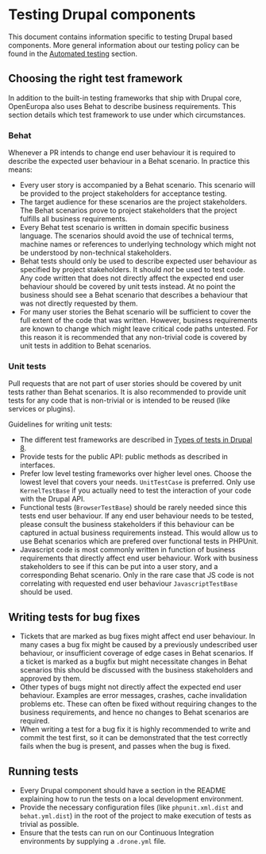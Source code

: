 # Testing Drupal components

This document contains information specific to testing Drupal based components.
More general information about our testing policy can be found in the
[Automated testing](../development/automated-testing.md) section.

## Choosing the right test framework

In addition to the built-in testing frameworks that ship with Drupal core,
OpenEuropa also uses Behat to describe business requirements. This section
details which test framework to use under which circumstances.

### Behat

Whenever a PR intends to change end user behaviour it is required to describe
the expected user behaviour in a Behat scenario. In practice this means:

* Every user story is accompanied by a Behat scenario. This scenario will be
  provided to the project stakeholders for acceptance testing.
* The target audience for these scenarios are the project stakeholders. The
  Behat scenarios prove to project stakeholders that the project fulfills all
  business requirements.
* Every Behat test scenario is written in domain specific business language.
  The scenarios should avoid the use of technical terms, machine names or
  references to underlying technology which might not be understood by
  non-technical stakeholders.
* Behat tests should only be used to describe expected user behaviour as
  specified by project stakeholders. It should *not* be used to test code. Any
  code written that does not directly affect the expected end user behaviour
  should be covered by unit tests instead. At no point the business should see
  a Behat scenario that describes a behaviour that was not directly requested
  by them.
* For many user stories the Behat scenario will be sufficient to cover the full
  extent of the code that was written. However, business requirements are known
  to change which might leave critical code paths untested. For this reason it
  is recommended that any non-trivial code is covered by unit tests in addition
  to Behat scenarios.

### Unit tests

Pull requests that are not part of user stories should be covered by unit tests
rather than Behat scenarios. It is also recommended to provide unit tests for
any code that is non-trivial or is intended to be reused (like services or
plugins).

Guidelines for writing unit tests:

* The different test frameworks are described in [Types of tests in Drupal
  8][1]. 
* Provide tests for the public API: public methods as described in interfaces.
* Prefer low level testing frameworks over higher level ones. Choose the lowest
  level that covers your needs. `UnitTestCase` is preferred. Only use 
  `KernelTestBase` if you actually need to test the interaction of your code
  with the Drupal API.
* Functional tests (`BrowserTestBase`) should be rarely needed since this tests
  end user behaviour. If any end user behaviour needs to be tested, please
  consult the business stakeholders if this behaviour can be captured in actual
  business requirements instead. This would allow us to use Behat scenarios 
  which are prefered over functional tests in PHPUnit.
* Javascript code is most commonly written in function of business requirements
  that directly affect end user behaviour. Work with business stakeholders to
  see if this can be put into a user story, and a corresponding Behat scenario.
  Only in the rare case that JS code is not correlating with requested end user
  behaviour `JavascriptTestBase` should be used.

## Writing tests for bug fixes

* Tickets that are marked as bug fixes might affect end user behaviour. In many
  cases a bug fix might be caused by a previously undescribed user behaviour, or
  insufficient coverage of edge cases in Behat scenarios. If a ticket is marked
  as a bugfix but might necessitate changes in Behat scenarios this should be
  discussed with the business stakeholders and approved by them.
* Other types of bugs might not directly affect the expected end user
  behaviour. Examples are error messages, crashes, cache invalidation problems
  etc. These can often be fixed without requiring changes to the business
  requirements, and hence no changes to Behat scenarios are required.
* When writing a test for a bug fix it is highly recommended to write and
  commit the test first, so it can be demonstrated that the test correctly fails
  when the bug is present, and passes when the bug is fixed.

## Running tests

* Every Drupal component should have a section in the README explaining how to
  run the tests on a local development environment.
* Provide the necessary configuration files (like `phpunit.xml.dist` and
  `behat.yml.dist`) in the root of the project to make execution of tests as
  trivial as possible.
* Ensure that the tests can run on our Continuous Integration environments by
  supplying a `.drone.yml` file.

[1]: https://www.drupal.org/docs/8/testing/types-of-tests-in-drupal-8 

